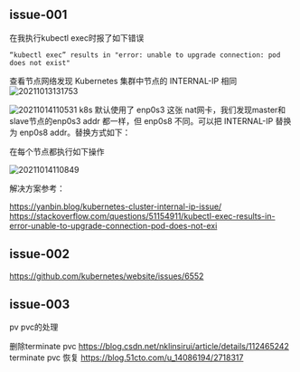 
## issue-001
在我执行kubectl exec时报了如下错误
```
“kubectl exec” results in "error: unable to upgrade connection: pod does not exist"
```
查看节点网络发现 Kubernetes 集群中节点的 INTERNAL-IP 相同
![20211013131753](https://i.loli.net/2021/10/13/WG8zbXiqdrvPBAV.png)

![20211014110531](https://i.loli.net/2021/10/14/oeTKizFXMfbEHwr.png)
k8s 默认使用了 enp0s3 这张 nat网卡，我们发现master和slave节点的enp0s3 addr 都一样，但 enp0s8 不同。可以把 INTERNAL-IP 替换为 enp0s8 addr。替换方式如下：

在每个节点都执行如下操作




![20211014110849](https://i.loli.net/2021/10/14/Lpl4XO82om9Gqy6.png)

解决方案参考：

https://yanbin.blog/kubernetes-cluster-internal-ip-issue/
https://stackoverflow.com/questions/51154911/kubectl-exec-results-in-error-unable-to-upgrade-connection-pod-does-not-exi

## issue-002
https://github.com/kubernetes/website/issues/6552

## issue-003
pv pvc的处理

删除terminate pvc
https://blog.csdn.net/nklinsirui/article/details/112465242
terminate pvc 恢复
https://blog.51cto.com/u_14086194/2718317